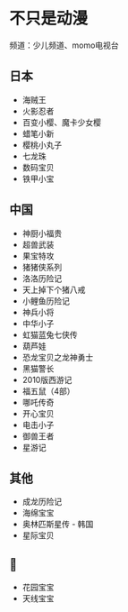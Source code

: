 # 不只是动漫

频道：少儿频道、momo电视台

## 日本
- 海贼王
- 火影忍者
- 百变小樱、魔卡少女樱
- 蜡笔小新
- 樱桃小丸子
- 七龙珠
- 数码宝贝
- 铁甲小宝

## 中国
- 神厨小福贵
- 超兽武装
- 果宝特攻
- 猪猪侠系列
- 洛洛历险记
- 天上掉下个猪八戒
- 小鲤鱼历险记
- 神兵小将
- 中华小子
- 虹猫蓝兔七侠传
- 葫芦娃
- 恐龙宝贝之龙神勇士
- 黑猫警长
- 2010版西游记
- 福五鼠（4部）
- 哪吒传奇
- 开心宝贝
- 电击小子
- 御兽王者
- 星游记

## 其他
- 成龙历险记
- 海绵宝宝
- 奥林匹斯星传 - 韩国
- 星际宝贝

## 🤣
- 花园宝宝
- 天线宝宝
